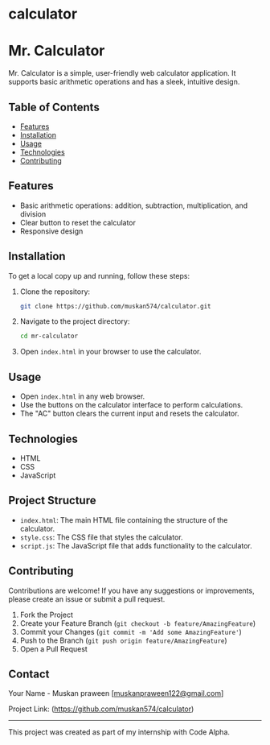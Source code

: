 # calculator
# Mr. Calculator

Mr. Calculator is a simple, user-friendly web calculator application. It supports basic arithmetic operations and has a sleek, intuitive design.

## Table of Contents
- [Features](#features)
- [Installation](#installation)
- [Usage](#usage)
- [Technologies](#technologies)
- [Contributing](#contributing)


## Features
- Basic arithmetic operations: addition, subtraction, multiplication, and division
- Clear button to reset the calculator
- Responsive design

## Installation
To get a local copy up and running, follow these steps:

1. Clone the repository:
    ```sh
    git clone https://github.com/muskan574/calculator.git
    ```
2. Navigate to the project directory:
    ```sh
    cd mr-calculator
    ```
3. Open `index.html` in your browser to use the calculator.

## Usage
- Open `index.html` in any web browser.
- Use the buttons on the calculator interface to perform calculations.
- The "AC" button clears the current input and resets the calculator.

## Technologies
- HTML
- CSS
- JavaScript

## Project Structure
- `index.html`: The main HTML file containing the structure of the calculator.
- `style.css`: The CSS file that styles the calculator.
- `script.js`: The JavaScript file that adds functionality to the calculator.

## Contributing
Contributions are welcome! If you have any suggestions or improvements, please create an issue or submit a pull request.

1. Fork the Project
2. Create your Feature Branch (`git checkout -b feature/AmazingFeature`)
3. Commit your Changes (`git commit -m 'Add some AmazingFeature'`)
4. Push to the Branch (`git push origin feature/AmazingFeature`)
5. Open a Pull Request

## Contact
Your Name - Muskan praween [muskanpraween122@gmail.com]

Project Link: (https://github.com/muskan574/calculator)

---

This project was created as part of my internship with Code Alpha.
